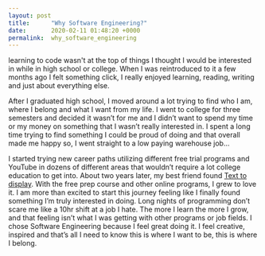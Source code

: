 ```yaml
---
layout: post
title:      "Why Software Engineering?"
date:       2020-02-11 01:48:20 +0000
permalink:  why_software_engineering
---
```


   learning to code wasn't at the top of things I thought I would be interested in while in high school or college. When I was reintroduced to it a few months ago I felt something click, I really enjoyed learning, reading, writing and just about everything else. 

   After I graduated high school, I moved around a lot trying to find who I am, where I belong and what I want from my life. I went to college for three semesters and decided it wasn’t for me and I didn’t want to spend my time or my money on something that I wasn’t really interested in. I spent a long time trying to find something I could be proud of doing and that overall made me happy so, I went straight to a low paying warehouse job…
	
   I started trying new career paths utilizing different free trial programs and YouTube in dozens of different areas that wouldn’t require a lot college education to get into. About two years later, my best friend found [Text to display](http://www.flatironschool.com). With the free prep course and other online programs, I grew to love it. I am more than excited to start this journey feeling like I finally found something I’m truly interested in doing. Long nights of programming don’t scare me like a 10hr shift at a job I hate. The more I learn the more I grow, and that feeling isn’t what I was getting with other programs or job fields. I chose Software Engineering because I feel great doing it. I feel creative, inspired and that’s all I need to know this is where I want to be, this is where I belong.

